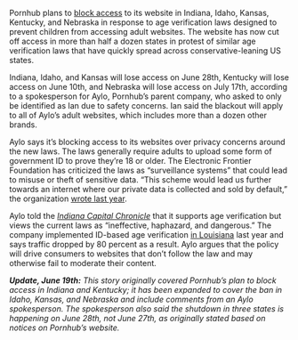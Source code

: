 Pornhub plans to [block access](https://www.pornhub.com/blog/age-verification-in-the-news) to its website in Indiana, Idaho, Kansas, Kentucky, and Nebraska in response to age verification laws designed to prevent children from accessing adult websites. The website has now cut off access in more than half a dozen states in protest of similar age verification laws that have quickly spread across conservative-leaning US states.

Indiana, Idaho, and Kansas will lose access on June 28th, Kentucky will lose access on June 10th, and Nebraska will lose access on July 17th, according to a spokesperson for Aylo, Pornhub’s parent company, who asked to only be identified as Ian due to safety concerns. Ian said the blackout will apply to all of Aylo’s adult websites, which includes more than a dozen other brands.

Aylo says it’s blocking access to its websites over privacy concerns around the new laws. The laws generally require adults to upload some form of government ID to prove they’re 18 or older. The Electronic Frontier Foundation has criticized the laws as “surveillance systems” that could lead to misuse or theft of sensitive data. “This scheme would lead us further towards an internet where our private data is collected and sold by default,” the organization [wrote last year](https://www.eff.org/deeplinks/2023/03/age-verification-mandates-would-undermine-anonymity-online).

Aylo told the [*Indiana* *Capital Chronicle*](https://indianacapitalchronicle.com/briefs/you-will-lose-access-pornhub-warns-hoosier-users-as-state-prepares-to-enact-age-verification-law/) that it supports age verification but views the current laws as “ineffective, haphazard, and dangerous.” The company implemented ID-based age verification [in Louisiana](/2023/1/3/23537226/louisiana-pornhub-age-verification-law-government-id) last year and says traffic dropped by 80 percent as a result. Aylo argues that the policy will drive consumers to websites that don’t follow the law and may otherwise fail to moderate their content.

***Update, June 19th:** This story originally covered Pornhub’s plan to block access in Indiana and Kentucky; it has been expanded to cover the ban in Idaho, Kansas, and Nebraska and include comments from an Aylo spokesperson. The spokesperson also said the shutdown in three states is happening on June 28th, not June 27th, as originally stated based on notices on Pornhub’s website.*
